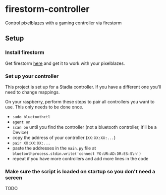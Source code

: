 # firestorm-controller
Control pixelblazes with a gaming controller via firestorm

## Setup

### Install firestorm
Get firestorm [here](https://github.com/simap/Firestorm) and get it to work with your pixelblazes.

### Set up your controller
This project is set up for a Stadia controller. If you have a different one you'll need to change mappings.

On your raspberry, perform these steps to pair all controllers you want to use. This only needs to be done once.
* `sudo bluetoothctl`
* `agent on`
* `scan on` until you find the controller (not a bluetooth controller, it'll be a Device)
* copy the address of your controller (`XX:XX:XX:...`)
* `pair XX:XX:XX:...` 
* paste the addresses in the `main.py` file at `bluetoothprocess.stdin.write('connect YO:UR:AD:DR:ES:S\n')`
* repeat if you have more controllers and add more lines in the code

### Make sure the script is loaded on startup so you don't need a screen
TODO
